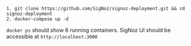 ```
1. git clone https://github.com/SigNoz/signoz-deployment.git && cd signoz-deployment
2. docker-compose up -d
```

`docker ps` should show 6 running containers.
SigNoz UI should be accessible at `http://localhost:3000`